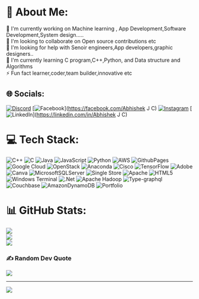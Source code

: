# 💫 About Me:
🚀 I'm currently working on Machine learning , App Development,Software Development,System design.....<br>🌈 I'm looking to collaborate on Open source contributions etc<br>🤝 I'm looking for help with Senoir engineers,App developers,graphic designers..<br>🌱 I'm currently learning C program,C++,Python, and Data structure and Algorithms<br>⚡ Fun fact learner,coder,team builder,innovative etc


## 🌐 Socials:
[![Discord](https://img.shields.io/badge/Discord-%237289DA.svg?logo=discord&logoColor=white)](https://discord.gg/sYuacDGS) [![Facebook](https://img.shields.io/badge/Facebook-%231877F2.svg?logo=Facebook&logoColor=white)](https://facebook.com/Abhishek J C) [![Instagram](https://img.shields.io/badge/Instagram-%23E4405F.svg?logo=Instagram&logoColor=white)](https://instagram.com/abhishek_c19) [![LinkedIn](https://img.shields.io/badge/LinkedIn-%230077B5.svg?logo=linkedin&logoColor=white)](https://linkedin.com/in/Abhishek J C) 

# 💻 Tech Stack:
![C++](https://img.shields.io/badge/c++-%2300599C.svg?style=plastic&logo=c%2B%2B&logoColor=white) ![C](https://img.shields.io/badge/c-%2300599C.svg?style=plastic&logo=c&logoColor=white) ![Java](https://img.shields.io/badge/java-%23ED8B00.svg?style=plastic&logo=openjdk&logoColor=white) ![JavaScript](https://img.shields.io/badge/javascript-%23323330.svg?style=plastic&logo=javascript&logoColor=%23F7DF1E) ![Python](https://img.shields.io/badge/python-3670A0?style=plastic&logo=python&logoColor=ffdd54) ![AWS](https://img.shields.io/badge/AWS-%23FF9900.svg?style=plastic&logo=amazon-aws&logoColor=white) ![GithubPages](https://img.shields.io/badge/github%20pages-121013?style=plastic&logo=github&logoColor=white) ![Google Cloud](https://img.shields.io/badge/GoogleCloud-%234285F4.svg?style=plastic&logo=google-cloud&logoColor=white) ![OpenStack](https://img.shields.io/badge/Openstack-%23f01742.svg?style=plastic&logo=openstack&logoColor=white) ![Anaconda](https://img.shields.io/badge/Anaconda-%2344A833.svg?style=plastic&logo=anaconda&logoColor=white) ![Cisco](https://img.shields.io/badge/cisco-%23049fd9.svg?style=plastic&logo=cisco&logoColor=black) ![TensorFlow](https://img.shields.io/badge/TensorFlow-%23FF6F00.svg?style=plastic&logo=TensorFlow&logoColor=white) ![Adobe](https://img.shields.io/badge/adobe-%23FF0000.svg?style=plastic&logo=adobe&logoColor=white) ![Canva](https://img.shields.io/badge/Canva-%2300C4CC.svg?style=plastic&logo=Canva&logoColor=white) ![MicrosoftSQLServer](https://img.shields.io/badge/Microsoft%20SQL%20Server-CC2927?style=plastic&logo=microsoft%20sql%20server&logoColor=white) ![Single Store](https://img.shields.io/badge/Single%20Store-AA00FF?style=plastic&logo=singlestore&logoColor=white) ![Apache](https://img.shields.io/badge/apache-%23D42029.svg?style=plastic&logo=apache&logoColor=white) ![HTML5](https://img.shields.io/badge/html5-%23E34F26.svg?style=plastic&logo=html5&logoColor=white) ![Windows Terminal](https://img.shields.io/badge/Windows%20Terminal-%234D4D4D.svg?style=plastic&logo=windows-terminal&logoColor=white) ![.Net](https://img.shields.io/badge/.NET-5C2D91?style=plastic&logo=.net&logoColor=white) ![Apache Hadoop](https://img.shields.io/badge/Apache%20Hadoop-66CCFF?style=plastic&logo=apachehadoop&logoColor=black) ![Type-graphql](https://img.shields.io/badge/-TypeGraphQL-%23C04392?style=plastic) ![Couchbase](https://img.shields.io/badge/Couchbase-EA2328?style=plastic&logo=couchbase&logoColor=white) ![AmazonDynamoDB](https://img.shields.io/badge/Amazon%20DynamoDB-4053D6?style=plastic&logo=Amazon%20DynamoDB&logoColor=white) ![Portfolio](https://img.shields.io/badge/Portfolio-%23000000.svg?style=plastic&logo=firefox&logoColor=#FF7139)
# 📊 GitHub Stats:
![](https://github-readme-stats.vercel.app/api?username=Abhishekjc19&theme=blue-green&hide_border=false&include_all_commits=true&count_private=true)<br/>
![](https://github-readme-streak-stats.herokuapp.com/?user=Abhishekjc19&theme=blue-green&hide_border=false)<br/>
![](https://github-readme-stats.vercel.app/api/top-langs/?username=Abhishekjc19&theme=blue-green&hide_border=false&include_all_commits=true&count_private=true&layout=compact)

### ✍️ Random Dev Quote
![](https://quotes-github-readme.vercel.app/api?type=horizontal&theme=radical)

---
[![](https://visitcount.itsvg.in/api?id=Abhishekjc19&icon=2&color=1)](https://visitcount.itsvg.in)
